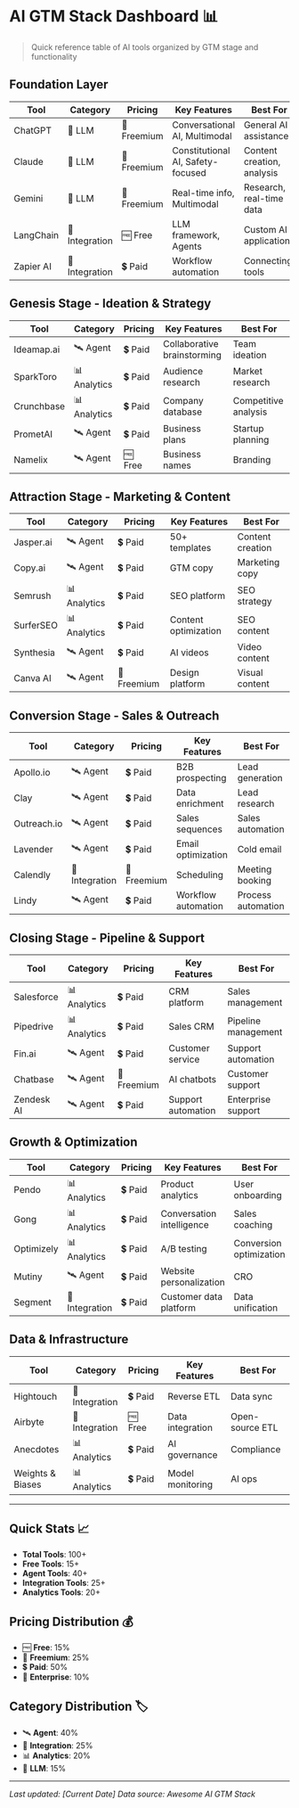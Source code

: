 # AI GTM Stack Dashboard 📊

> Quick reference table of AI tools organized by GTM stage and functionality

## Foundation Layer

| Tool | Category | Pricing | Key Features | Best For |
|------|----------|---------|--------------|----------|
| ChatGPT | 🧠 LLM | 🎯 Freemium | Conversational AI, Multimodal | General AI assistance |
| Claude | 🧠 LLM | 🎯 Freemium | Constitutional AI, Safety-focused | Content creation, analysis |
| Gemini | 🧠 LLM | 🎯 Freemium | Real-time info, Multimodal | Research, real-time data |
| LangChain | 🔌 Integration | 🆓 Free | LLM framework, Agents | Custom AI applications |
| Zapier AI | 🔌 Integration | 💲 Paid | Workflow automation | Connecting tools |

## Genesis Stage - Ideation & Strategy

| Tool | Category | Pricing | Key Features | Best For |
|------|----------|---------|--------------|----------|
| Ideamap.ai | 🛰 Agent | 💲 Paid | Collaborative brainstorming | Team ideation |
| SparkToro | 📊 Analytics | 💲 Paid | Audience research | Market research |
| Crunchbase | 📊 Analytics | 💲 Paid | Company database | Competitive analysis |
| PrometAI | 🛰 Agent | 💲 Paid | Business plans | Startup planning |
| Namelix | 🛰 Agent | 🆓 Free | Business names | Branding |

## Attraction Stage - Marketing & Content

| Tool | Category | Pricing | Key Features | Best For |
|------|----------|---------|--------------|----------|
| Jasper.ai | 🛰 Agent | 💲 Paid | 50+ templates | Content creation |
| Copy.ai | 🛰 Agent | 💲 Paid | GTM copy | Marketing copy |
| Semrush | 📊 Analytics | 💲 Paid | SEO platform | SEO strategy |
| SurferSEO | 📊 Analytics | 💲 Paid | Content optimization | SEO content |
| Synthesia | 🛰 Agent | 💲 Paid | AI videos | Video content |
| Canva AI | 🛰 Agent | 🎯 Freemium | Design platform | Visual content |

## Conversion Stage - Sales & Outreach

| Tool | Category | Pricing | Key Features | Best For |
|------|----------|---------|--------------|----------|
| Apollo.io | 🛰 Agent | 💲 Paid | B2B prospecting | Lead generation |
| Clay | 🛰 Agent | 💲 Paid | Data enrichment | Lead research |
| Outreach.io | 🛰 Agent | 💲 Paid | Sales sequences | Sales automation |
| Lavender | 🛰 Agent | 💲 Paid | Email optimization | Cold email |
| Calendly | 🔌 Integration | 🎯 Freemium | Scheduling | Meeting booking |
| Lindy | 🛰 Agent | 💲 Paid | Workflow automation | Process automation |

## Closing Stage - Pipeline & Support

| Tool | Category | Pricing | Key Features | Best For |
|------|----------|---------|--------------|----------|
| Salesforce | 📊 Analytics | 💲 Paid | CRM platform | Sales management |
| Pipedrive | 📊 Analytics | 💲 Paid | Sales CRM | Pipeline management |
| Fin.ai | 🛰 Agent | 💲 Paid | Customer service | Support automation |
| Chatbase | 🛰 Agent | 🎯 Freemium | AI chatbots | Customer support |
| Zendesk AI | 🛰 Agent | 💲 Paid | Support automation | Enterprise support |

## Growth & Optimization

| Tool | Category | Pricing | Key Features | Best For |
|------|----------|---------|--------------|----------|
| Pendo | 📊 Analytics | 💲 Paid | Product analytics | User onboarding |
| Gong | 📊 Analytics | 💲 Paid | Conversation intelligence | Sales coaching |
| Optimizely | 📊 Analytics | 💲 Paid | A/B testing | Conversion optimization |
| Mutiny | 🛰 Agent | 💲 Paid | Website personalization | CRO |
| Segment | 🔌 Integration | 💲 Paid | Customer data platform | Data unification |

## Data & Infrastructure

| Tool | Category | Pricing | Key Features | Best For |
|------|----------|---------|--------------|----------|
| Hightouch | 🔌 Integration | 💲 Paid | Reverse ETL | Data sync |
| Airbyte | 🔌 Integration | 🆓 Free | Data integration | Open-source ETL |
| Anecdotes | 📊 Analytics | 💲 Paid | AI governance | Compliance |
| Weights & Biases | 📊 Analytics | 💲 Paid | Model monitoring | AI ops |

---

## Quick Stats 📈

- **Total Tools**: 100+
- **Free Tools**: 15+
- **Agent Tools**: 40+
- **Integration Tools**: 25+
- **Analytics Tools**: 20+

## Pricing Distribution 💰

- 🆓 **Free**: 15%
- 🎯 **Freemium**: 25%
- 💲 **Paid**: 50%
- 🏢 **Enterprise**: 10%

## Category Distribution 🏷️

- 🛰 **Agent**: 40%
- 🔌 **Integration**: 25%
- 📊 **Analytics**: 20%
- 🧠 **LLM**: 15%

---

*Last updated: [Current Date]*
*Data source: Awesome AI GTM Stack* 